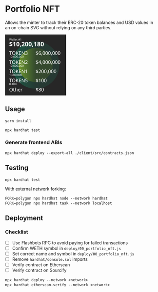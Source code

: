 # Portfolio NFT

Allows the minter to track their ERC-20 token balances and USD values in an on-chain SVG 
without relying on any third parties.

<img src="example.svg" alt="drawing" width="200"/>

## Usage

```
yarn install
```
```
npx hardhat test
```

### Generate frontend ABIs
```
npx hardhat deploy --export-all ./client/src/contracts.json
```

## Testing
```
npx hardhat test
```

With external network forking:
```
FORK=polygon npx hardhat node --network hardhat
FORK=polygon npx hardhat task --network localhost
```


## Deployment
### Checklist
- [ ] Use Flashbots RPC to avoid paying for failed transactions
- [ ] Confirm WETH symbol in `deploy/00_portfolio_nft.js`
- [ ] Set correct name and symbol in `deploy/00_portfolio_nft.js`
- [ ] Remove `hardhat/console.sol` imports
- [ ] Verify contract on Etherscan
- [ ] Verify contract on Sourcify
```
npx hardhat deploy --network <network>
npx hardhat etherscan-verify --network <network>
```
